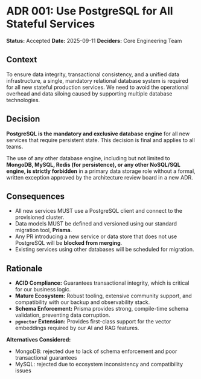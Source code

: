 # ADR 001: Use PostgreSQL for All Stateful Services

**Status:** Accepted
**Date:** 2025-09-11
**Deciders:** Core Engineering Team

## Context

To ensure data integrity, transactional consistency, and a unified data infrastructure, a single, mandatory relational database system is required for all new stateful production services. We need to avoid the operational overhead and data siloing caused by supporting multiple database technologies.

## Decision

**PostgreSQL is the mandatory and exclusive database engine** for all new services that require persistent state. This decision is final and applies to all teams.

The use of any other database engine, including but not limited to **MongoDB, MySQL, Redis (for persistence), or any other NoSQL/SQL engine, is strictly forbidden** in a primary data storage role without a formal, written exception approved by the architecture review board in a new ADR.

## Consequences

-   All new services MUST use a PostgreSQL client and connect to the provisioned cluster.
-   Data models MUST be defined and versioned using our standard migration tool, **Prisma**.
-   Any PR introducing a new service or data store that does not use PostgreSQL will be **blocked from merging**.
-   Existing services using other databases will be scheduled for migration.

## Rationale

-   **ACID Compliance:** Guarantees transactional integrity, which is critical for our business logic.
-   **Mature Ecosystem:** Robust tooling, extensive community support, and compatibility with our backup and observability stack.
-   **Schema Enforcement:** Prisma provides strong, compile-time schema validation, preventing data corruption.
-   **`pgvector` Extension:** Provides first-class support for the vector embeddings required by our AI and RAG features.

**Alternatives Considered:**  
- MongoDB: rejected due to lack of schema enforcement and poor transactional guarantees  
- MySQL: rejected due to ecosystem inconsistency and compatibility issues